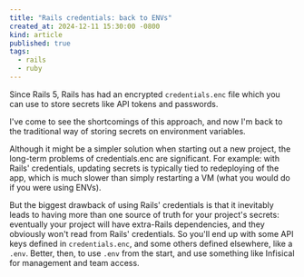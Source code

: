 ```yaml
---
title: "Rails credentials: back to ENVs"
created_at: 2024-12-11 15:30:00 -0800
kind: article
published: true
tags:
  - rails
  - ruby
---
```


Since Rails 5, Rails has had an encrypted `credentials.enc` file which you can use to store secrets like API tokens and passwords.

I've come to see the shortcomings of this approach, and now I'm back to the traditional way of storing secrets on environment variables.

Although it might be a simpler solution when starting out a new project, the long-term problems of credentials.enc are significant. For example: with Rails' credentials, updating secrets is typically tied to redeploying of the app, which is much slower than simply restarting a VM (what you would do if you were using ENVs).

But the biggest drawback of using Rails' credentials is that it inevitably leads to having more than one source of truth for your project's secrets: eventually your project will have extra-Rails dependencies, and they obviously won't read from Rails' credentials. So you'll end up with some API keys defined in `credentials.enc`, and some others defined elsewhere, like a `.env`. Better, then, to use `.env` from the start, and use something like Infisical for management and team access.
